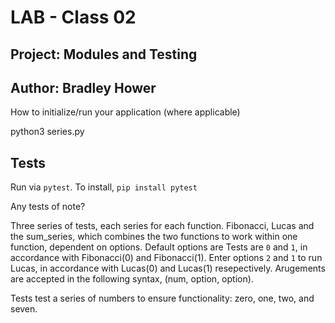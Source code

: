 # LAB - Class 02

## Project: Modules and Testing

## Author: Bradley Hower

How to initialize/run your application (where applicable)

python3 series.py

## Tests

Run via `pytest`. To install, ```pip install pytest```

Any tests of note?

Three series of tests, each series for each function. Fibonacci, Lucas and the sum_series, which combines the two functions to work within one function, dependent on options. Default options are Tests are `0` and `1`, in accordance with Fibonacci(0) and Fibonacci(1). Enter options `2` and `1` to run Lucas, in accordance with Lucas(0) and Lucas(1) resepectively. Arugements are accepted in the following syntax, (num, option, option).

Tests test a series of numbers to ensure functionality: zero, one, two, and seven.
